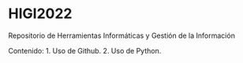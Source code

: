 
# HIGI2022
Repositorio de Herramientas Informáticas y Gestión de la Información

Contenido: 1. Uso de Github.
           2. Uso de Python.
